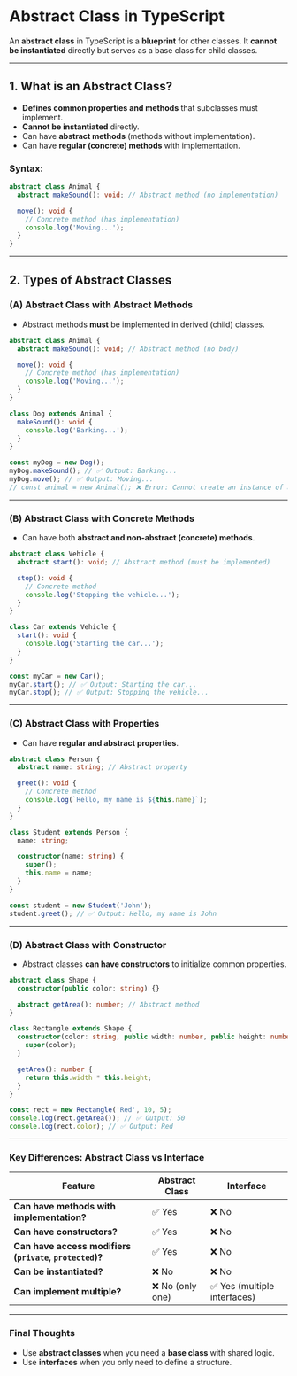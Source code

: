 # **Abstract Class in TypeScript**

An **abstract class** in TypeScript is a **blueprint** for other classes. It **cannot be instantiated** directly but serves as a base class for child classes.

---

## **1. What is an Abstract Class?**

- **Defines common properties and methods** that subclasses must implement.
- **Cannot be instantiated** directly.
- Can have **abstract methods** (methods without implementation).
- Can have **regular (concrete) methods** with implementation.

### **Syntax:**

```typescript
abstract class Animal {
  abstract makeSound(): void; // Abstract method (no implementation)

  move(): void {
    // Concrete method (has implementation)
    console.log('Moving...');
  }
}
```

---

## **2. Types of Abstract Classes**

### **(A) Abstract Class with Abstract Methods**

- Abstract methods **must** be implemented in derived (child) classes.

```typescript
abstract class Animal {
  abstract makeSound(): void; // Abstract method (no body)

  move(): void {
    // Concrete method (has implementation)
    console.log('Moving...');
  }
}

class Dog extends Animal {
  makeSound(): void {
    console.log('Barking...');
  }
}

const myDog = new Dog();
myDog.makeSound(); // ✅ Output: Barking...
myDog.move(); // ✅ Output: Moving...
// const animal = new Animal(); ❌ Error: Cannot create an instance of an abstract class
```

---

### **(B) Abstract Class with Concrete Methods**

- Can have both **abstract and non-abstract (concrete) methods**.

```typescript
abstract class Vehicle {
  abstract start(): void; // Abstract method (must be implemented)

  stop(): void {
    // Concrete method
    console.log('Stopping the vehicle...');
  }
}

class Car extends Vehicle {
  start(): void {
    console.log('Starting the car...');
  }
}

const myCar = new Car();
myCar.start(); // ✅ Output: Starting the car...
myCar.stop(); // ✅ Output: Stopping the vehicle...
```

---

### **(C) Abstract Class with Properties**

- Can have **regular and abstract properties**.

```typescript
abstract class Person {
  abstract name: string; // Abstract property

  greet(): void {
    // Concrete method
    console.log(`Hello, my name is ${this.name}`);
  }
}

class Student extends Person {
  name: string;

  constructor(name: string) {
    super();
    this.name = name;
  }
}

const student = new Student('John');
student.greet(); // ✅ Output: Hello, my name is John
```

---

### **(D) Abstract Class with Constructor**

- Abstract classes **can have constructors** to initialize common properties.

```typescript
abstract class Shape {
  constructor(public color: string) {}

  abstract getArea(): number; // Abstract method
}

class Rectangle extends Shape {
  constructor(color: string, public width: number, public height: number) {
    super(color);
  }

  getArea(): number {
    return this.width * this.height;
  }
}

const rect = new Rectangle('Red', 10, 5);
console.log(rect.getArea()); // ✅ Output: 50
console.log(rect.color); // ✅ Output: Red
```

---

### **Key Differences: Abstract Class vs Interface**

| Feature                                                 | Abstract Class   | Interface                    |
| ------------------------------------------------------- | ---------------- | ---------------------------- |
| **Can have methods with implementation?**               | ✅ Yes           | ❌ No                        |
| **Can have constructors?**                              | ✅ Yes           | ❌ No                        |
| **Can have access modifiers (`private`, `protected`)?** | ✅ Yes           | ❌ No                        |
| **Can be instantiated?**                                | ❌ No            | ❌ No                        |
| **Can implement multiple?**                             | ❌ No (only one) | ✅ Yes (multiple interfaces) |

---

### **Final Thoughts**

- Use **abstract classes** when you need a **base class** with shared logic.
- Use **interfaces** when you only need to define a structure.

